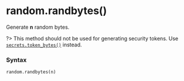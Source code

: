 # random.randbytes()

Generate **n** random bytes.

?> This method should not be used for generating security tokens. Use [`secrets.token_bytes()`](/modules/secrets/token_bytes.md) instead.

### Syntax

```python
random.randbytes(n)
```